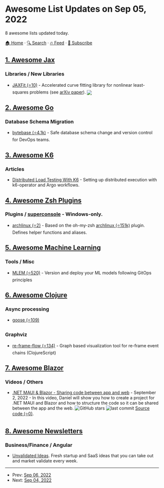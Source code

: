 # Awesome List Updates on Sep 05, 2022

8 awesome lists updated today.

[🏠 Home](/README.md) · [🔍 Search](https://test.trackawesomelist.com/search/) · [🔥 Feed](https://test.trackawesomelist.com/feed.xml) · [📮 Subscribe](https://trackawesomelist.us17.list-manage.com/subscribe?u=d2f0117aa829c83a63ec63c2f&id=36a103854c)



## [1. Awesome Jax](/content/n2cholas/awesome-jax/README.md)

### Libraries / New Libraries

*   [JAXFit (⭐10)](https://github.com/dipolar-quantum-gases/jaxfit) - Accelerated curve fitting library for nonlinear least-squares problems (see [arXiv paper](https://arxiv.org/abs/2208.12187)). <img src="https://img.shields.io/github/stars/dipolar-quantum-gases/jaxfit?style=social" align="center">

## [2. Awesome Go](/content/avelino/awesome-go/README.md)

### Database Schema Migration

*   [bytebase (⭐4.1k)](https://github.com/bytebase/bytebase) - Safe database schema change and version control for DevOps teams.

## [3. Awesome K6](/content/grafana/awesome-k6/README.md)

### Articles

*   [Distributed Load Testing With K6](https://engineering.empathy.co/distributed-load-testing-with-k6/) - Setting up distributed execution with k6-operator and Argo workflows.

## [4. Awesome Zsh Plugins](/content/unixorn/awesome-zsh-plugins/README.md)

### Plugins / [superconsole](https://github.com/alexchmykhalo/superconsole)   \- Windows-only.

*   [archlinux (⭐2)](https://github.com/Junker/zsh-archlinux) - Based on the oh-my-zsh [archlinux (⭐151k)](https://github.com/ohmyzsh/ohmyzsh/blob/master/plugins/archlinux) plugin. Defines helper functions and aliases.

## [5. Awesome Machine Learning](/content/josephmisiti/awesome-machine-learning/README.md)

### Tools / Misc

*   [MLEM (⭐520)](https://github.com/iterative/mlem) - Version and deploy your ML models following GitOps principles

## [6. Awesome Clojure](/content/razum2um/awesome-clojure/README.md)

### Async processing

*   [goose (⭐109)](https://github.com/nilenso/goose)

### Graphviz

*   [re-frame-flow (⭐134)](https://github.com/ertugrulcetin/re-frame-flow) - Graph based visualization tool for re-frame event chains (ClojureScript)

## [7. Awesome Blazor](/content/AdrienTorris/awesome-blazor/README.md)

### Videos / Others

*   [.NET MAUI & Blazor - Sharing code between app and web](https://www.youtube.com/watch?v=A_C8X-b2qXE) - September 2, 2022 - In this video, Daniel will show you how to create a project for .NET MAUI and Blazor and how to structure the code so it can be shared between the app and the web. ![GitHub stars](https://img.shields.io/github/stars/dhindrik/MauiBlazorHybridDemo?style=flat-square\&cacheSeconds=604800) ![last commit](https://img.shields.io/github/last-commit/dhindrik/MauiBlazorHybridDemo?style=flat-square\&cacheSeconds=86400) [Source code (⭐0)](https://github.com/dhindrik/MauiBlazorHybridDemo).

## [8. Awesome Newsletters](/content/zudochkin/awesome-newsletters/README.md)

### Business/Finance / Angular

*   [Unvalidated Ideas](https://unvalidatedideas.com). Fresh startup and SaaS ideas that you can take out and market validate every week.

---

- Prev: [Sep 06, 2022](/content/2022/09/06/README.md)
- Next: [Sep 04, 2022](/content/2022/09/04/README.md)